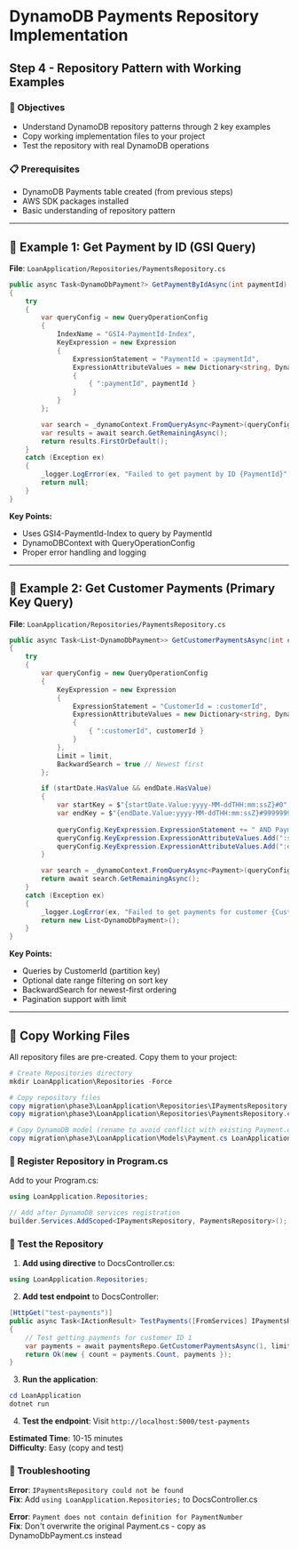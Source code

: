 # DynamoDB Payments Repository Implementation
## Step 4 - Repository Pattern with Working Examples

### 🎯 Objectives
- Understand DynamoDB repository patterns through 2 key examples
- Copy working implementation files to your project
- Test the repository with real DynamoDB operations

### 📋 Prerequisites
- DynamoDB Payments table created (from previous steps)
- AWS SDK packages installed
- Basic understanding of repository pattern

---

## 📝 Example 1: Get Payment by ID (GSI Query)

**File**: `LoanApplication/Repositories/PaymentsRepository.cs`

```csharp
public async Task<DynamoDbPayment?> GetPaymentByIdAsync(int paymentId)
{
    try
    {
        var queryConfig = new QueryOperationConfig
        {
            IndexName = "GSI4-PaymentId-Index",
            KeyExpression = new Expression
            {
                ExpressionStatement = "PaymentId = :paymentId",
                ExpressionAttributeValues = new Dictionary<string, DynamoDBEntry>
                {
                    { ":paymentId", paymentId }
                }
            }
        };

        var search = _dynamoContext.FromQueryAsync<Payment>(queryConfig);
        var results = await search.GetRemainingAsync();
        return results.FirstOrDefault();
    }
    catch (Exception ex)
    {
        _logger.LogError(ex, "Failed to get payment by ID {PaymentId}", paymentId);
        return null;
    }
}
```

**Key Points:**
- Uses GSI4-PaymentId-Index to query by PaymentId
- DynamoDBContext with QueryOperationConfig
- Proper error handling and logging

---

## 📝 Example 2: Get Customer Payments (Primary Key Query)

**File**: `LoanApplication/Repositories/PaymentsRepository.cs`

```csharp
public async Task<List<DynamoDbPayment>> GetCustomerPaymentsAsync(int customerId, DateTime? startDate = null, DateTime? endDate = null, int limit = 50)
{
    try
    {
        var queryConfig = new QueryOperationConfig
        {
            KeyExpression = new Expression
            {
                ExpressionStatement = "CustomerId = :customerId",
                ExpressionAttributeValues = new Dictionary<string, DynamoDBEntry>
                {
                    { ":customerId", customerId }
                }
            },
            Limit = limit,
            BackwardSearch = true // Newest first
        };

        if (startDate.HasValue && endDate.HasValue)
        {
            var startKey = $"{startDate.Value:yyyy-MM-ddTHH:mm:ssZ}#0";
            var endKey = $"{endDate.Value:yyyy-MM-ddTHH:mm:ssZ}#999999999";
            
            queryConfig.KeyExpression.ExpressionStatement += " AND PaymentDateId BETWEEN :startKey AND :endKey";
            queryConfig.KeyExpression.ExpressionAttributeValues.Add(":startKey", startKey);
            queryConfig.KeyExpression.ExpressionAttributeValues.Add(":endKey", endKey);
        }

        var search = _dynamoContext.FromQueryAsync<Payment>(queryConfig);
        return await search.GetRemainingAsync();
    }
    catch (Exception ex)
    {
        _logger.LogError(ex, "Failed to get payments for customer {CustomerId}", customerId);
        return new List<DynamoDbPayment>();
    }
}
```

**Key Points:**
- Queries by CustomerId (partition key)
- Optional date range filtering on sort key
- BackwardSearch for newest-first ordering
- Pagination support with limit

---

## 📁 Copy Working Files

All repository files are pre-created. Copy them to your project:

```powershell
# Create Repositories directory
mkdir LoanApplication\Repositories -Force

# Copy repository files
copy migration\phase3\LoanApplication\Repositories\IPaymentsRepository.cs LoanApplication\Repositories\
copy migration\phase3\LoanApplication\Repositories\PaymentsRepository.cs LoanApplication\Repositories\

# Copy DynamoDB model (rename to avoid conflict with existing Payment.cs)
copy migration\phase3\LoanApplication\Models\Payment.cs LoanApplication\Models\DynamoDbPayment.cs
```

### 🔧 Register Repository in Program.cs

Add to your Program.cs:
```csharp
using LoanApplication.Repositories;

// Add after DynamoDB services registration
builder.Services.AddScoped<IPaymentsRepository, PaymentsRepository>();
```

### 🧪 Test the Repository

1. **Add using directive** to DocsController.cs:
```csharp
using LoanApplication.Repositories;
```

2. **Add test endpoint** to DocsController:
```csharp
[HttpGet("test-payments")]
public async Task<IActionResult> TestPayments([FromServices] IPaymentsRepository paymentsRepo)
{
    // Test getting payments for customer ID 1
    var payments = await paymentsRepo.GetCustomerPaymentsAsync(1, limit: 10);
    return Ok(new { count = payments.Count, payments });
}
```

3. **Run the application**:
```powershell
cd LoanApplication
dotnet run
```

4. **Test the endpoint**: Visit `http://localhost:5000/test-payments`

**Estimated Time**: 10-15 minutes  
**Difficulty**: Easy (copy and test)

### 🚨 Troubleshooting

**Error**: `IPaymentsRepository could not be found`  
**Fix**: Add `using LoanApplication.Repositories;` to DocsController.cs

**Error**: `Payment does not contain definition for PaymentNumber`  
**Fix**: Don't overwrite the original Payment.cs - copy as DynamoDbPayment.cs instead